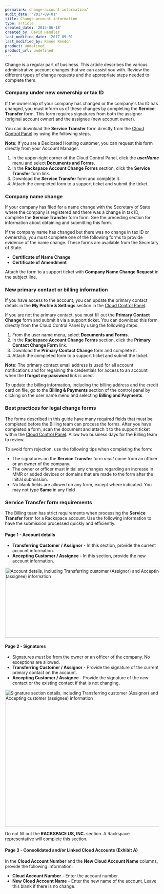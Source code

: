 ```yaml
---
permalink: change-account-information/
audit_date: '2017-09-01'
title: Change account information
type: article
created_date: '2015-06-18'
created_by: David Hendler
last_modified_date: '2017-09-01'
last_modified_by: Renée Rendon
product: undefined
product_url: undefined
---
```


Change is a regular part of business. This article describes the various
administrative account changes that we can assist you with. Review the
different types of change requests and the appropriate steps needed to
complete them.

### Company under new ownership or tax ID

If the ownership of your company has changed or the company's tax ID has
changed, you must inform us of these changes by completing the
**Service Transfer** form. This form requires signatures from
both the assignor (original account owner) and the assignee (new account
owner).

You can download the **Service Transfer** form directly from
the [Cloud Control Panel](https://mycloud.rackspace.com/) by using the following steps.

**Note:** If you are a Dedicated Hosting customer, you can request this form
directly from your Account Manager.

1.  In the upper-right corner of the Cloud Control Panel, click the ***userName*** menu and select **Documents and Forms**.
2.  In the **Rackspace Account Change Forms** section, click the **Service Transfer** form link.
3.  Download the **Service Transfer** form and complete it.
4.  Attach the completed form to a support ticket and submit the ticket.

### Company name change

If your company has filed for a name change with the Secretary of State
where the company is registered and there was a change in tax ID,
complete the **Service Transfer** form form. See the preceding section for information about obtaining and submitting this form.

If the company name has changed but there was no change in tax ID or
ownership, you must complete one of the following forms to provide
evidence of the name change. These forms are available from the Secretary of State.

-   **Certificate of Name Change**
-   **Certificate of Amendment**

Attach the form to a support ticket with **Company Name Change
Request** in the subject line.

### New primary contact or billing information

If you have access to the account, you can update the primary contact
details in the **My Profile & Settings** section in the [Cloud Control Panel](http://mycloud.rackspace.com).

If you are not the primary contact, you must fill out the **Primary
Contact Change** form and submit it via a support ticket. You can download this form directly from the Cloud Control Panel by using the following steps:

1.  From the user name menu, select **Documents and Forms**.
2.  In the **Rackspace Account Change Forms** section, click the **Primary Contact Change Form** link.
3.  Download the **Primary Contact Change** form and complete it.
4.  Attach the completed form to a support ticket and submit the ticket.

**Note:** The primary contact email address is used for all
account notifications and for regaining the credentials for access to an
account when the **I forgot my password** link is
used.

To update the billing information, including the billing address and the
credit card on file, go to the **Billing & Payments** section of the control panel by clicking on the user name menu and selecting **Billing and Payments**.

### Best practices for legal change forms

The forms described in this guide have many required fields that must be
completed before the Billing team can process the forms. After you have
completed a form, scan the document and attach it to the support ticket
within the [Cloud Control Panel](http://mycloud.rackspace.com). Allow
two business days for the Billing team to review.

To avoid form rejection, use the following tips when completing the
form:

-   The signatures on the **Service Transfer** form *must* come
    from an officer or an owner of the company.
-   The owner or officer must initial any changes regarding an increase
    in MMR or added devices or domains that are made to the form after
    the initial submission.
-   No blank fields are allowed on any form, except where indicated. You
    may not type **Same** in any field

### Service Transfer form requirements

The Billing team has strict requirements when processing the
**Service Transfer** form for a Rackspace account. Use the
following information to have the submission processed quickly and
efficiently.

#### Page 1 - Account details

-   **Transferring Customer / Assignor** - In this section, provide the
    current account information.
-   **Accepting Customer / Assignee** - In this section, provide
    the new account information.

<img src="{% asset_path general/change-account-information/change-account-1.jpg %}" alt="Account details, including Transferring customer (Assignor) and Accepting customer (assignee) information" width="597" height="228" />

#### Page 2 - Signatures

-   Signatures *must* be from the owner or an officer of the company. No
    exceptions are allowed.
-   **Transferring Customer / Assignor** - Provide the signature of the
    current primary contact on the account.
-   **Accepting Customer / Assignee** - Provide the signature of the new
    contact or the existing contact if that is not changing.


<img src="{% asset_path general/change-account-information/change-account-2.jpg %}" alt="Signature section details, including Transferring customer (Assignor) and Accepting customer (assignee) information" width="567" height="448" />

Do not fill out the **RACKSPACE US, INC.** section. A Rackspace
representative will complete this section.

#### Page 3 - Consolidated and/or Linked Cloud Accounts (Exhibit A)

In the **Cloud Account Number** and the **New Cloud Account Name** columns, provide the following information:
  -   **Cloud Account Number** - Enter the account number.
  -   **New Cloud Account Name** - Enter the new name of the account. Leave
        this blank if there is no change.
